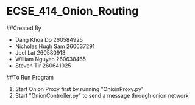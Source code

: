 # ECSE_414_Onion_Routing

##Created By
- Dang Khoa Do 260584925
- Nicholas Hugh Sam 260637291
- Joel Lat 260580913
- William Nguyen 260638465
- Steven Tir 260641025

##To Run Program
1. Start Onion Proxy first by running "OnioinProxy.py"
2. Start "OnionController.py" to send a message through onion network
